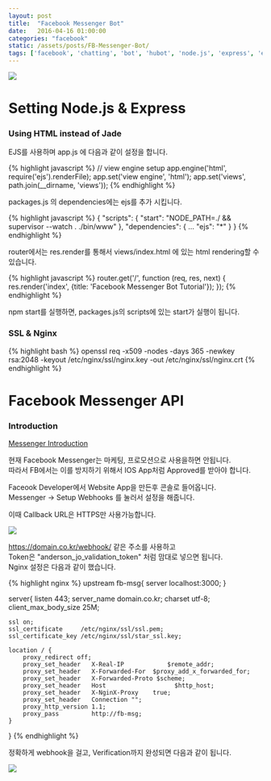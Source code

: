 ```yaml
---
layout: post
title:  "Facebook Messenger Bot"
date:   2016-04-16 01:00:00
categories: "facebook"
static: /assets/posts/FB-Messenger-Bot/
tags: ['facebook', 'chatting', 'bot', 'hubot', 'node.js', 'express', 'ejs']
---
```


<img src="{{ page.static }}facebook-messenger-800.jpg" class="img-responsive img-rounded">


# Setting Node.js & Express

### Using HTML instead of Jade

EJS를 사용하며 app.js 에 다음과 같이 설정을 합니다.

{% highlight javascript %}
// view engine setup
app.engine('html', require('ejs').renderFile);
app.set('view engine', 'html');
app.set('views', path.join(__dirname, 'views'));
{% endhighlight %}

packages.js 의 dependencies에는 ejs를 추가 시킵니다.<br>

{% highlight javascript %}
{
    "scripts": {
        "start": "NODE_PATH=./ && supervisor --watch . ./bin/www"
      },
    "dependencies": {
        ...
        "ejs": "*"
      }
}
{% endhighlight %}  

router에서는 res.render를 통해서 views/index.html 에 있는 html rendering할 수 있습니다. 

{% highlight javascript %}
router.get('/', function (req, res, next) {
    res.render('index', {title: 'Facebook Messenger Bot Tutorial'});
});
{% endhighlight %}  

npm start를 실행하면, packages.js의 scripts에 있는 start가 실행이 됩니다.

### SSL & Nginx

{% highlight bash %}
openssl req -x509 -nodes -days 365 -newkey rsa:2048 -keyout /etc/nginx/ssl/nginx.key -out /etc/nginx/ssl/nginx.crt
{% endhighlight %}





# Facebook Messenger API

### Introduction

[Messenger Introduction][Messenger Introduction]

현재 Facebook Messenger는 마케팅, 프로모션으로 사용을하면 안됩니다.<br>
따라서 FB에서는 이를 방지하기 위해서 IOS App처럼  Approved를 받아야 합니다.

Faceook Developer에서 Website App을 만든후 콘솔로 들어옵니다.<br>
Messenger -> Setup Webhooks 를 눌러서 설정을 해줍니다.

이때 Callback URL은 HTTPS만 사용가능합니다.

<img src="{{ page.static }}messenger-webhook.png" class="img-responsive img-rounded">

https://domain.co.kr/webhook/ 같은 주소를 사용하고<br>
Token은 "anderson_jo_validation_token" 처럼 맘대로 넣으면 됩니다.<br>
Nginx 설정은 다음과 같이 했습니다.

{% highlight nginx %}
upstream fb-msg{
    server localhost:3000;
}

server{
    listen 443;
    server_name domain.co.kr;
    charset utf-8;
    client_max_body_size 25M;

    ssl on;
    ssl_certificate     /etc/nginx/ssl/ssl.pem;
    ssl_certificate_key /etc/nginx/ssl/star_ssl.key;

    location / {
        proxy_redirect off;
        proxy_set_header   X-Real-IP            $remote_addr;
        proxy_set_header   X-Forwarded-For  $proxy_add_x_forwarded_for;
        proxy_set_header   X-Forwarded-Proto $scheme;
        proxy_set_header   Host                   $http_host;
        proxy_set_header   X-NginX-Proxy    true;
        proxy_set_header   Connection "";
        proxy_http_version 1.1;
        proxy_pass         http://fb-msg;
    }
}
{% endhighlight %}


정확하게 webhook을 걸고, Verification까지 완성되면 다음과 같이 됩니다.

<img src="{{ page.static }}webhook_complete.png" class="img-responsive img-rounded">

[Messenger Introduction]: https://developers.facebook.com/apps/879182215524653/messenger/